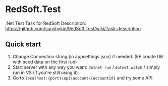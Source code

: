 # RedSoft.Test
.Net Test Task for RedSoft
Description: https://github.com/sunshykin/RedSoft.Test/wiki/Task-description

## Quick start

1) Change Connection string (in appsettings.json) if needed. (EF create DB with seed data on the first run)
2) Start server with any way you want: `dotnet run` / `dotnet watch` / simply run in VS (if you're still using it)
3) Go to `localhost:{port}\api\account\{accountId}` and try some API
